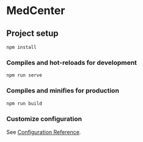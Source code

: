 <!--
Copyright © and authorship:

Lucas Nogueira <https://github.com/llunno>;
Matias Reinke <https://github.com/MatyOS25>;
Bruno Rudy <https://github.com/BK-Rudy>;
Pedro Fonseca <https://github.com/pefonseca>;

Attribution Required.
-->

# MedCenter

## Project setup
```
npm install
```

### Compiles and hot-reloads for development
```
npm run serve
```

### Compiles and minifies for production
```
npm run build
```

### Customize configuration
See [Configuration Reference](https://cli.vuejs.org/config/).
